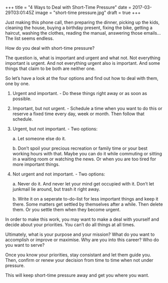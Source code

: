 +++
title = "4 Ways to Deal with Short-Time Pressure"
date = 2017-03-29T03:01:45Z
image = "short-time pressure.jpg"
draft = true
+++

Just making this phone call, then preparing the dinner, picking up the kids, cleaning the house, buying a birthday present, fixing the bike, getting a haircut, washing the clothes, reading the manual, answering those emails… The list seems endless.

How do you deal with short-time pressure?

The question is, what is important and urgent and what not. Not everything important is urgent. And not everything urgent also is important. And some things that claim to be both are neither one.

So let’s have a look at the four options and find out how to deal with them, one by one.

1. Urgent and important. - Do these things right away or as soon as possible.

2. Important, but not urgent. - Schedule a time when you want to do this or reserve a fixed time every day, week or month. Then follow that schedule.

3. Urgent, but not important. - Two options:

    a. Let someone else do it. 

    b. Don’t spoil your precious recreation or family time or your best working hours with that. Maybe you can do it while commuting or sitting in a waiting room or watching the news. Or when you are too tired for more important things.

4. Not urgent and not important. - Two options:

    a. Never do it. And never let your mind get occupied with it. Don’t let junkmail lie around, but trash it right away.
    
    b. Write it on a seperate to-do-list for less important things and keep it there. Some matters get settled      by themselves after a while. Then delete them. Or you settle them when they become urgent.

In order to make this work, you may want to make a deal with yourself and decide about your priorities. You can’t do all things at all times. 

Ultimately, what is your purpose and your mission? What do you want to accomplish or improve or maximise. Why are you into this career? Who do you want to serve? 

Once you know your priorities, stay consistant and let them guide you. Then, confirm or renew your decision from time to time when not under pressure. 

This will keep short-time pressure away and get you where you want.
